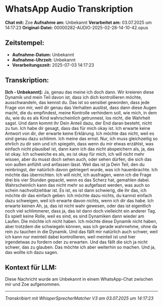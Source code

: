 # WhatsApp Audio Transkription

**Chat mit:** Zoe
**Aufnahme am:** Unbekannt
**Verarbeitet am:** 03.07.2025 um 14:17:23
**Original-Datei:** 00000282-AUDIO-2025-02-28-14-10-42.opus

## Zeitstempel:
- **Aufnahme-Datum:** Unbekannt
- **Aufnahme-Uhrzeit:** Unbekannt
- **Verarbeitungszeit:** 2025-07-03 14:17:23

## Transkription:

**[Ich - Unbekannt]:** Ja, genau das meine ich doch dann. Wir kreieren diese Dynamik und mein Teil davon ist, dass
ich dich kontrollieren möchte, ausschwandeln, das kennst du. Das ist so sensibel geworden,
dass jede Frage von mir, weil dir genau das Verhalten auslöst, dass dann diese
Augen macht, die du empfindest, meine Kontrolle verhindern soll, wie mich, in dem du, wie du es als
Kind wahrscheinlich getrunnest, los nicht, die Wahrheit sagst. Und dann kommt ihr Dein Anteil dazu,
der End daran besteht, nicht zu tun. Ich habe dir gesagt, dass das für mich okay ist. Ich erwarte
keine Antwort von dir, der erwarte keine Erklärung. Ich möchte das nicht, weil es sind genau
dazu schlimm. Ich meine das ernst. Nur, ich muss gleichzeitig so ehrlich zu dir sein und
ich spiegeln, dass wenn du mir etwas erzählst, was einfach nicht plausibel ist, dann kann ich das nicht
abspeichern als, ja, das ist okay. Ich schweiche es als, es ist okay für mich, ich will nicht mehr
wissen, aber du musst doch sehen auch, oder sehen dürfen, die sich das von außen anfühlt und anfassen
lässt. Weil das ist ja Dein Teil, den du reinbringst, der natürlich davon getriegert wurde, was ich
hauenbrachte. Ich möchte das übernichten. Ich will nicht, ich ausfragen, wenn ich die Frage drei bis
vier Stunden gepackt, wenn es das Scherz hat, gemahlen dabei. Wahrscheinlich kann das nicht mehr so
aufgefasst werden, was auch so schein nachvollziehbar ist. Es ist, es ist dann schwierig,
die ihr das, ich möchte dir das einfach geben. Ich möchte dazu nichts, du kannst einfach dazu
schweigen, weil ich erwarte davon nichts, wenn ich dir das habe. Ich erwarte keinen Ah, ja,
das ist nicht wahr gewesen, oder das ist eigentlich noch viel schlimmerer, dass ja, das ist dann doch
vielleicht ein anderer Tag. Es spielt keine Rolle, weil es sind, es sind Dynamiken dann wieder am
Laufen. Die möchte ich nicht haben. Ich möchte diese Dynamik nicht haben, aber trotzdem die
schwiegeln können, was ich gerade wahrnehme, ohne da rein zu tauchen in die Dynamik. Und das fällt mir
natürlich auch schwer, weil ich kann nur meinteil dabei kontrollieren, weil meinteil ist und hier
irgendetwas zu fordern oder zu erwarten. Und das fällt die sich ja nicht schwer, das zu glauben.
Das möchte ich aber weiterhin so machen. Und ja, das wollte ich dazu sagen.

## Kontext für LLM:
Diese Nachricht wurde am Unbekannt in einem WhatsApp-Chat zwischen mir und Zoe aufgenommen.

---
*Transkribiert mit WhisperSprecherMatcher V3 am 03.07.2025 um 14:17:23*
